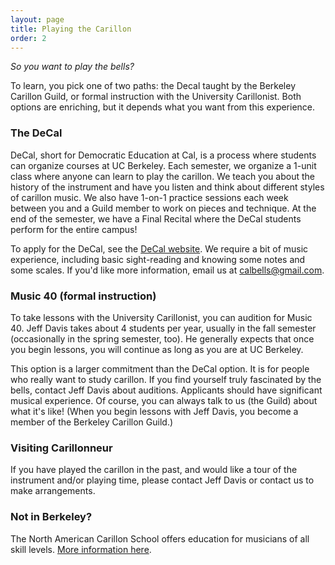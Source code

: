 ```yaml
---
layout: page
title: Playing the Carillon
order: 2
---
```


*So you want to play the bells?*

To learn, you pick one of two paths: the Decal taught by the Berkeley Carillon Guild, or formal instruction with the University Carillonist. Both options are enriching, but it depends what you want from this experience.

### The DeCal

DeCal, short for Democratic Education at Cal, is a process where students can organize courses at UC Berkeley. Each semester, we organize a 1-unit class where anyone can learn to play the carillon. We teach you about the history of the instrument and have you listen and think about different styles of carillon music. We also have 1-on-1 practice sessions each week between you and a Guild member to work on pieces and technique. At the end of the semester, we have a Final Recital where the DeCal students perform for the entire campus!

To apply for the DeCal, see the [DeCal website](http://decal.org/). We require a bit of music experience, including basic sight-reading and knowing some notes and some scales. If you'd like more information, email us at [calbells@gmail.com](mailto:calbells@gmail.com).

### Music 40 (formal instruction)

To take lessons with the University Carillonist, you can audition for Music 40. Jeff Davis takes about 4 students per year, usually in the fall semester (occasionally in the spring semester, too). He generally expects that once you begin lessons, you will continue as long as you are at UC Berkeley.

This option is a larger commitment than the DeCal option. It is for people who really want to study carillon. If you find yourself truly fascinated by the bells, contact Jeff Davis about auditions. Applicants should have significant musical experience. Of course, you can always talk to us (the Guild) about what it's like! (When you begin lessons with Jeff Davis, you become a member of the Berkeley Carillon Guild.)

### Visiting Carillonneur

If you have played the carillon in the past, and would like a tour of the instrument and/or playing time, please contact Jeff Davis or contact us to make arrangements.

### Not in Berkeley?

The North American Carillon School offers education for musicians of all skill levels. [More information here](http://www.carillonschoolusa.org/).